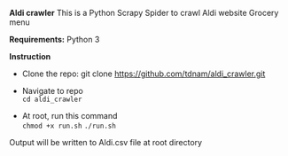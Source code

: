 **Aldi crawler**
This is a Python Scrapy Spider to crawl Aldi website Grocery menu </br>

**Requirements:**
Python 3

**Instruction**

- Clone the repo: git clone https://github.com/tdnam/aldi_crawler.git
- Navigate to repo </br>
  `cd aldi_crawler` </br>

- At root, run this command </br>
  `chmod +x run.sh`
  `./run.sh`

Output will be written to Aldi.csv file at root directory
